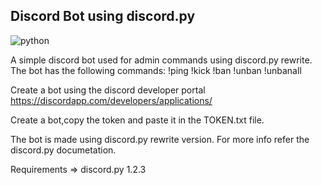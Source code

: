 ## Discord Bot using discord.py

![python](https://img.shields.io/badge/python-3.8.6-blue.svg)

A simple discord bot used for admin commands using discord.py rewrite.
The bot has the following commands:
!ping  !kick   !ban  !unban   !unbanall

Create a bot using the discord developer portal
https://discordapp.com/developers/applications/

Create a bot,copy the token and paste it in the TOKEN.txt file.

The bot is made using discord.py rewrite version. For more info refer the discord.py documetation.

Requirements =>
discord.py 1.2.3

